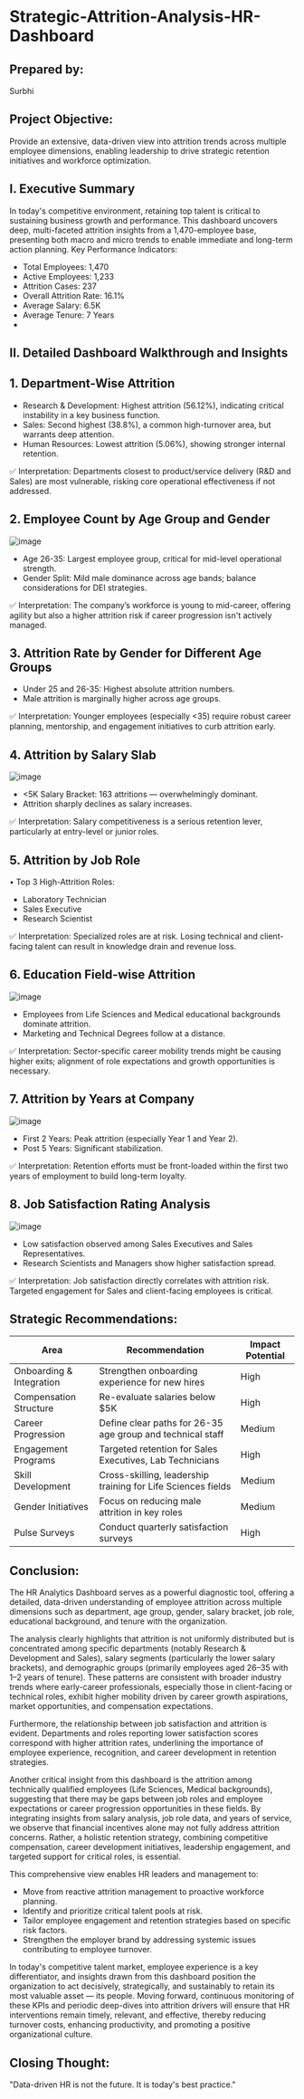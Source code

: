 # Strategic-Attrition-Analysis-HR-Dashboard

## Prepared by:
Surbhi

## Project Objective:
Provide an extensive, data-driven view into attrition trends across multiple employee dimensions, enabling leadership to drive strategic retention initiatives and workforce optimization.

## I. Executive Summary
In today's competitive environment, retaining top talent is critical to sustaining business growth and performance. This dashboard uncovers deep, multi-faceted attrition insights from a 1,470-employee base, presenting both macro and micro trends to enable immediate and long-term action planning.
Key Performance Indicators:
- Total Employees: 1,470
- Active Employees: 1,233
- Attrition Cases: 237
- Overall Attrition Rate: 16.1%
- Average Salary: 6.5K
- Average Tenure: 7 Years
- 
## II. Detailed Dashboard Walkthrough and Insights
## 1. Department-Wise Attrition
- Research & Development: Highest attrition (56.12%), indicating critical instability in a key business function.
-	Sales: Second highest (38.8%), a common high-turnover area, but warrants deep attention.
-	Human Resources: Lowest attrition (5.06%), showing stronger internal retention.
  
✅ Interpretation:
Departments closest to product/service delivery (R&D and Sales) are most vulnerable, risking core operational effectiveness if not addressed.

## 2. Employee Count by Age Group and Gender
![image](https://github.com/user-attachments/assets/c8316a78-618a-4b45-8e9b-3675bea7c4fc)
-	Age 26-35: Largest employee group, critical for mid-level operational strength.
-	Gender Split: Mild male dominance across age bands; balance considerations for DEI strategies.
  
✅ Interpretation:
The company’s workforce is young to mid-career, offering agility but also a higher attrition risk if career progression isn't actively managed.

## 3. Attrition Rate by Gender for Different Age Groups
-	Under 25 and 26-35: Highest absolute attrition numbers.
-	Male attrition is marginally higher across age groups.

✅ Interpretation:
Younger employees (especially <35) require robust career planning, mentorship, and engagement initiatives to curb attrition early.

## 4. Attrition by Salary Slab
![image](https://github.com/user-attachments/assets/11a62bc0-65a0-495d-b2a9-c3a22667a191)
-	<5K Salary Bracket: 163 attritions — overwhelmingly dominant.
-	Attrition sharply declines as salary increases.
  
✅ Interpretation:
Salary competitiveness is a serious retention lever, particularly at entry-level or junior roles.

## 5. Attrition by Job Role
•	Top 3 High-Attrition Roles:
-	Laboratory Technician
-	Sales Executive
-	Research Scientist

✅ Interpretation:
Specialized roles are at risk. Losing technical and client-facing talent can result in knowledge drain and revenue loss.

## 6. Education Field-wise Attrition
![image](https://github.com/user-attachments/assets/9007e6c2-36a8-46ff-9c55-44e3089880b6)
-	Employees from Life Sciences and Medical educational backgrounds dominate attrition.
-	Marketing and Technical Degrees follow at a distance.
  
✅ Interpretation:
Sector-specific career mobility trends might be causing higher exits; alignment of role expectations and growth opportunities is necessary.

## 7. Attrition by Years at Company
![image](https://github.com/user-attachments/assets/4f315b1e-b3d5-441d-a916-a61d60f565d5)
-	First 2 Years: Peak attrition (especially Year 1 and Year 2).
-	Post 5 Years: Significant stabilization.
  
✅ Interpretation:
Retention efforts must be front-loaded within the first two years of employment to build long-term loyalty.

## 8. Job Satisfaction Rating Analysis
![image](https://github.com/user-attachments/assets/29b62309-3d26-437e-838c-7b04e8622f8a)
-	Low satisfaction observed among Sales Executives and Sales Representatives.
-	Research Scientists and Managers show higher satisfaction spread.
  
✅ Interpretation:
Job satisfaction directly correlates with attrition risk. Targeted engagement for Sales and client-facing employees is critical.


## Strategic Recommendations:
| Area                   | Recommendation                                              | Impact Potential |
|-------------------------|--------------------------------------------------------------|------------------|
| Onboarding & Integration| Strengthen onboarding experience for new hires               | High             |
| Compensation Structure  | Re-evaluate salaries below $5K                               | High             |
| Career Progression      | Define clear paths for 26-35 age group and technical staff    | Medium           |
| Engagement Programs     | Targeted retention for Sales Executives, Lab Technicians     | High             |
| Skill Development       | Cross-skilling, leadership training for Life Sciences fields | Medium           |
| Gender Initiatives      | Focus on reducing male attrition in key roles                | Medium           |
| Pulse Surveys           | Conduct quarterly satisfaction surveys                      | High             |

## Conclusion:
The HR Analytics Dashboard serves as a powerful diagnostic tool, offering a detailed, data-driven understanding of employee attrition across multiple dimensions such as department, age group, gender, salary bracket, job role, educational background, and tenure with the organization.

The analysis clearly highlights that attrition is not uniformly distributed but is concentrated among specific departments (notably Research & Development and Sales), salary segments (particularly the lower salary brackets), and demographic groups (primarily employees aged 26–35 with 1–2 years of tenure). These patterns are consistent with broader industry trends where early-career professionals, especially those in client-facing or technical roles, exhibit higher mobility driven by career growth aspirations, market opportunities, and compensation expectations.

Furthermore, the relationship between job satisfaction and attrition is evident. Departments and roles reporting lower satisfaction scores correspond with higher attrition rates, underlining the importance of employee experience, recognition, and career development in retention strategies.

Another critical insight from this dashboard is the attrition among technically qualified employees (Life Sciences, Medical backgrounds), suggesting that there may be gaps between job roles and employee expectations or career progression opportunities in these fields. By integrating insights from salary analysis, job role data, and years of service, we observe that financial incentives alone may not fully address attrition concerns. Rather, a holistic retention strategy, combining competitive compensation, career development initiatives, leadership engagement, and targeted support for critical roles, is essential.

This comprehensive view enables HR leaders and management to:

- Move from reactive attrition management to proactive workforce planning.
- Identify and prioritize critical talent pools at risk.
- Tailor employee engagement and retention strategies based on specific risk factors.
- Strengthen the employer brand by addressing systemic issues contributing to employee turnover.

In today's competitive talent market, employee experience is a key differentiator, and insights drawn from this dashboard position the organization to act decisively, strategically, and sustainably to retain its most valuable asset — its people. Moving forward, continuous monitoring of these KPIs and periodic deep-dives into attrition drivers will ensure that HR interventions remain timely, relevant, and effective, thereby reducing turnover costs, enhancing productivity, and promoting a positive organizational culture.
## Closing Thought:
"Data-driven HR is not the future. It is today's best practice."
